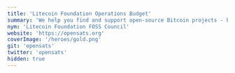 ```yaml
---
title: 'Litecoin Foundation Operations Budget'
summary: 'We help you find and support open-source Bitcoin projects - helping create a better tomorrow, today.'
nym: 'Litecoin Foundation FOSS Council'
website: 'https://opensats.org'
coverImage: '/heroes/gold.png'
git: 'opensats'
twitter: 'opensats'
hidden: true
---
```

